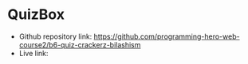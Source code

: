 # QuizBox  

- Github repository link: https://github.com/programming-hero-web-course2/b6-quiz-crackerz-bilashism 
- Live link: 